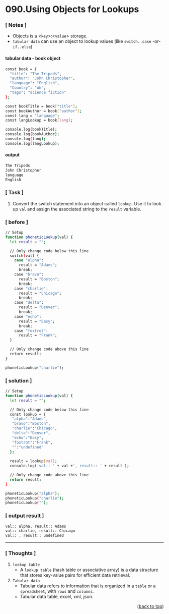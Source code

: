 <a name="topage"></a>

# 090.Using Objects for Lookups

### [ Notes ]
  * Objects is a <`key`>:<`value`> storage.
  * `tabular data` can use an object to lookup values (like `switch..case` -or- `if..else`)

#### tabular data - book object

```sh
const book = {
  "title": "The Tripods",
  "author": "John Christopher",
  "language": "English",
  "Country": "uk",
  "tags": "science fiction"
};

const bookTitle = book["title"];
const bookAuthor = book["author"];
const lang = "language";
const langLookup = book[lang];

console.log(bookTitle);
console.log(bookAuthor);
console.log(lang);
console.log(langLookup);
```

#### output
```sh
The Tripods
John Christopher
language
English
```

### [ Task ]
  1. Convert the switch statement into an object called `lookup`. Use it to look up `val` and assign the associated string to the `result` variable.

### [ before ]

```sh
// Setup
function phoneticLookup(val) {
  let result = "";

  // Only change code below this line
  switch(val) {
    case "alpha":
      result = "Adams";
      break;
    case "bravo":
      result = "Boston";
      break;
    case "charlie":
      result = "Chicago";
      break;
    case "delta":
      result = "Denver";
      break;
    case "echo":
      result = "Easy";
      break;
    case "foxtrot":
      result = "Frank";
  }

  // Only change code above this line
  return result;
}

phoneticLookup("charlie");
```

### [ solution ]

```sh
// Setup
function phoneticLookup(val) {
  let result = "";

  // Only change code below this line
  const lookup = {
   "alpha":"Adams",
   "bravo":"Boston",
   "charlie":"Chicago",
   "delta":"Denver",
   "echo":"Easy",
   "foxtrot":"Frank",
   "":"undefined"
  };
  
  result = lookup[val];
  console.log('val:: ' + val +', result:: ' + result );

  // Only change code above this line
  return result;
}

phoneticLookup("alpha");
phoneticLookup("charlie");
phoneticLookup("");
```

### [ output result ]

```sh
val:: alpha, result:: Adams
val:: charlie, result:: Chicago
val:: , result:: undefined
```

-----

### [ Thoughts ]

  1. `lookup table`
     * A `lookup table` (hash table or associative array) is a data structure that stores key-value pairs for efficient data retrieval.
  2. `Tabular data`
     * Tabular data refers to information that is organized in a `table` or a `spreadsheet`, with `rows` and `columns`.
     * Tabular data table, excel, xml, json.


<p align="right">(<a href="#topage">back to top</a>)</p>
<br/>
<br/>
